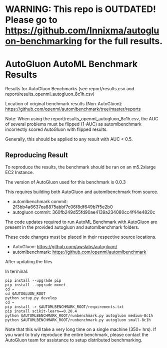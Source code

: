 # WARNING: This repo is OUTDATED! Please go to https://github.com/Innixma/autogluon-benchmarking for the full results.








# AutoGluon AutoML Benchmark Results

Results for AutoGluon Benchmarks (see report/results.csv and report/results_openml_autogluon_8c1h.csv)

Location of original benchmark results (Non-AutoGluon): https://github.com/openml/automlbenchmark/tree/master/reports

Note: When using the report/results_openml_autogluon_8c1h.csv, the AUC of several problems must be flipped (1-AUC) as automlbenchmark incorrectly scored AutoGluon with flipped results.

Generally, this should be applied to any result with AUC < 0.5.

## Reproducing Result

To reproduce the results, the benchmark should be ran on an m5.2xlarge EC2 Instance.

The version of AutoGluon used for this benchmark is 0.0.3

This requires building both AutoGluon and automlbenchmark from source.
- automlbenchmark commit: 2f3bb4a6637ea8875abbf7c06f8df649b7f5e2b0
- autogluon commit: 360fb249d55fd90ae4139a234080cc4f44e4820c

The code updates required to run AutoML Benchmark with AutoGluon are present in the provided autogluon and automlbenchmark folders.

These code changes must be placed in their respective source locations.
- AutoGluon: https://github.com/awslabs/autogluon/
- automlbenchmark: https://github.com/openml/automlbenchmark

After updating the files

In terminal:
~~~
pip install --upgrade pip
pip install --upgrade mxnet
cd ~
cd $AUTOGLUON_ROOT
python setup.py develop
cd ~
pip install -r $AUTOMLBENCHMARK_ROOT/requirements.txt
pip install scikit-learn==0.20.4
python $AUTOMLBENCHMARK_ROOT/runbenchmark.py autogluon medium-8c1h
python $AUTOMLBENCHMARK_ROOT/runbenchmark.py autogluon small-8c1h
~~~

Note that this will take a very long time on a single machine (350+ hrs). If you want to truly reproduce the entire benchmark, please contact the AutoGluon team for assistance to setup distributed benchmarking.
